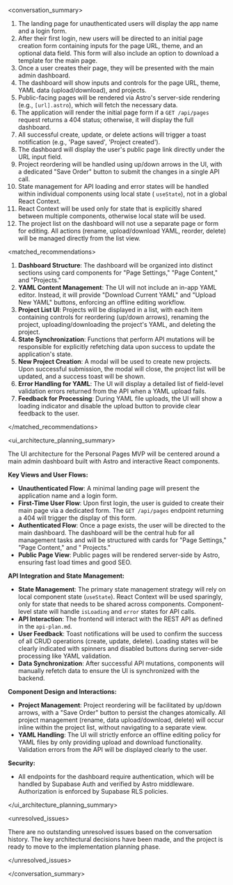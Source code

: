 <conversation_summary>

<decisions>

1. The landing page for unauthenticated users will display the app name and a login form.
2. After their first login, new users will be directed to an initial page creation form containing inputs for the page
   URL, theme, and an optional data field. This form will also include an option to download a template for the main
   page.
3. Once a user creates their page, they will be presented with the main admin dashboard.
4. The dashboard will show inputs and controls for the page URL, theme, YAML data (upload/download), and projects.
5. Public-facing pages will be rendered via Astro's server-side rendering (e.g., `[url].astro`), which will fetch the
   necessary data.
6. The application will render the initial page form if a `GET /api/pages` request returns a 404 status; otherwise, it
   will display the full dashboard.
7. All successful create, update, or delete actions will trigger a toast notification (e.g., 'Page saved', 'Project
   created').
8. The dashboard will display the user's public page link directly under the URL input field.
9. Project reordering will be handled using up/down arrows in the UI, with a dedicated "Save Order" button to submit the
   changes in a single API call.
10. State management for API loading and error states will be handled within individual components using local state (
    `useState`), not in a global React Context.
11. React Context will be used only for state that is explicitly shared between multiple components, otherwise local
    state will be used.
12. The project list on the dashboard will not use a separate page or form for editing. All actions (rename,
    upload/download YAML, reorder, delete) will be managed directly from the list view.

</decisions>

<matched_recommendations>

1. **Dashboard Structure**: The dashboard will be organized into distinct sections using card components for "Page
   Settings," "Page Content," and "Projects."
2. **YAML Content Management**: The UI will not include an in-app YAML editor. Instead, it will provide "Download
   Current YAML" and "Upload New YAML" buttons, enforcing an offline editing workflow.
3. **Project List UI**: Projects will be displayed in a list, with each item containing controls for reordering (up/down
   arrows), renaming the project, uploading/downloading the project's YAML, and deleting the project.
4. **State Synchronization**: Functions that perform API mutations will be responsible for explicitly refetching data
   upon success to update the application's state.
5. **New Project Creation**: A modal will be used to create new projects. Upon successful submission, the modal will
   close, the project list will be updated, and a success toast will be shown.
6. **Error Handling for YAML**: The UI will display a detailed list of field-level validation errors returned from the
   API when a YAML upload fails.
7. **Feedback for Processing**: During YAML file uploads, the UI will show a loading indicator and disable the upload
   button to provide clear feedback to the user.

</matched_recommendations>

<ui_architecture_planning_summary>

The UI architecture for the Personal Pages MVP will be centered around a main admin dashboard built with Astro and
interactive React components.

**Key Views and User Flows:**

- **Unauthenticated Flow**: A minimal landing page will present the application name and a login form.
- **First-Time User Flow**: Upon first login, the user is guided to create their main page via a dedicated form. The
  `GET /api/pages` endpoint returning a 404 will trigger the display of this form.
- **Authenticated Flow**: Once a page exists, the user will be directed to the main dashboard. The dashboard will be the
  central hub for all management tasks and will be structured with cards for "Page Settings," "Page Content," and "
  Projects."
- **Public Page View**: Public pages will be rendered server-side by Astro, ensuring fast load times and good SEO.

**API Integration and State Management:**

- **State Management**: The primary state management strategy will rely on local component state (`useState`). React
  Context will be used sparingly, only for state that needs to be shared across components. Component-level state will
  handle `isLoading` and `error` states for API calls.
- **API Interaction**: The frontend will interact with the REST API as defined in the `api-plan.md`.
- **User Feedback**: Toast notifications will be used to confirm the success of all CRUD operations (create, update,
  delete). Loading states will be clearly indicated with spinners and disabled buttons during server-side processing
  like YAML validation.
- **Data Synchronization**: After successful API mutations, components will manually refetch data to ensure the UI is
  synchronized with the backend.

**Component Design and Interactions:**

- **Project Management**: Project reordering will be facilitated by up/down arrows, with a "Save Order" button to
  persist the changes atomically. All project management (rename, data upload/download, delete) will occur inline within
  the project list, without navigating to a separate view.
- **YAML Handling**: The UI will strictly enforce an offline editing policy for YAML files by only providing upload and
  download functionality. Validation errors from the API will be displayed clearly to the user.

**Security:**

- All endpoints for the dashboard require authentication, which will be handled by Supabase Auth and verified by Astro
  middleware. Authorization is enforced by Supabase RLS policies.

</ui_architecture_planning_summary>

<unresolved_issues>

There are no outstanding unresolved issues based on the conversation history. The key architectural decisions have
been made, and the project is ready to move to the implementation planning phase.

</unresolved_issues>

</conversation_summary>